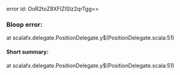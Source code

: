 error id: OoR2toZ8XFlZlSIz2qrTgg==
### Bloop error:

at scalafx.delegate.PositionDelegate.y$(PositionDelegate.scala:51)
#### Short summary: 

at scalafx.delegate.PositionDelegate.y$(PositionDelegate.scala:51)